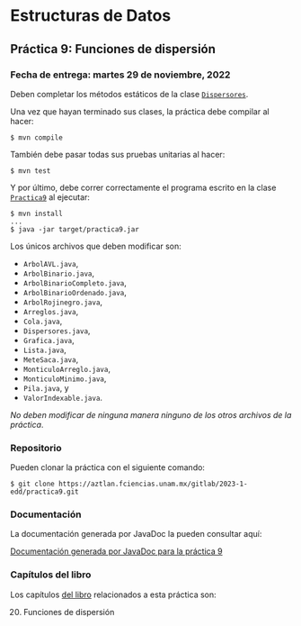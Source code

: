 Estructuras de Datos
====================

Práctica 9: Funciones de dispersión
-----------------------------------

### Fecha de entrega: martes 29 de noviembre, 2022

Deben completar los métodos estáticos de la clase
[`Dispersores`](https://aztlan.fciencias.unam.mx/gitlab/2023-1-edd/practica9/-/blob/main/src/main/java/mx/unam/ciencias/edd/Dispersores.java).

Una vez que hayan terminado sus clases, la práctica debe compilar al hacer:

```
$ mvn compile
```

También debe pasar todas sus pruebas unitarias al hacer:

```
$ mvn test
```

Y por último, debe correr correctamente el programa escrito en la clase
[`Practica9`](https://aztlan.fciencias.unam.mx/gitlab/2023-1-edd/practica9/-/blob/main/src/main/java/mx/unam/ciencias/edd/Practica9.java)
al ejecutar:

```
$ mvn install
...
$ java -jar target/practica9.jar
```

Los únicos archivos que deben modificar son:

* `ArbolAVL.java`,
* `ArbolBinario.java`,
* `ArbolBinarioCompleto.java`,
* `ArbolBinarioOrdenado.java`,
* `ArbolRojinegro.java`,
* `Arreglos.java`,
* `Cola.java`,
* `Dispersores.java`,
* `Grafica.java`,
* `Lista.java`,
* `MeteSaca.java`,
* `MonticuloArreglo.java`,
* `MonticuloMinimo.java`,
* `Pila.java`, y
* `ValorIndexable.java`.

*No deben modificar de ninguna manera ninguno de los otros archivos de la
práctica*.

### Repositorio

Pueden clonar la práctica con el siguiente comando:

```
$ git clone https://aztlan.fciencias.unam.mx/gitlab/2023-1-edd/practica9.git
```

### Documentación

La documentación generada por JavaDoc la pueden consultar aquí:

[Documentación generada por JavaDoc para la práctica
9](https://aztlan.fciencias.unam.mx/~canek/2023-1-edd/practica9/apidocs/index.html)

### Capítulos del libro

Los capítulos [del
libro](https://tienda.fciencias.unam.mx/es/home/437-estructuras-de-datos-con-java-moderno-9786073009157.html)
relacionados a esta práctica son:

20. Funciones de dispersión
